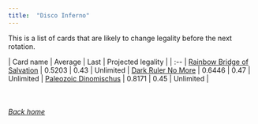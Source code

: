 ```yaml
---
title:  "Disco Inferno"
---
```


This is a list of cards that are likely to change legality before the next rotation.

| Card name | Average | Last | Projected legality |
| :-- |
[Rainbow Bridge of Salvation](https://db.ygoprodeck.com/card/?search=Rainbow%20Bridge%20of%20Salvation) | 0.5203 | 0.43 | Unlimited |
[Dark Ruler No More](https://db.ygoprodeck.com/card/?search=Dark%20Ruler%20No%20More) | 0.6446 | 0.47 | Unlimited |
[Paleozoic Dinomischus](https://db.ygoprodeck.com/card/?search=Paleozoic%20Dinomischus) | 0.8171 | 0.45 | Unlimited |

<br>

###### [Back home](index)